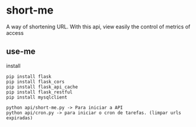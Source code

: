 # short-me
A way of shortening URL. With this api, view easily the control of metrics of access

## use-me

install

    pip install flask
    pip install flask_cors
    pip install flask_api_cache
    pip install flask_restful
    pip install mysqlclient

    python api/short-me.py -> Para iniciar a API
    python api/cron.py -> para iniciar o cron de tarefas. (limpar urls expiradas)
